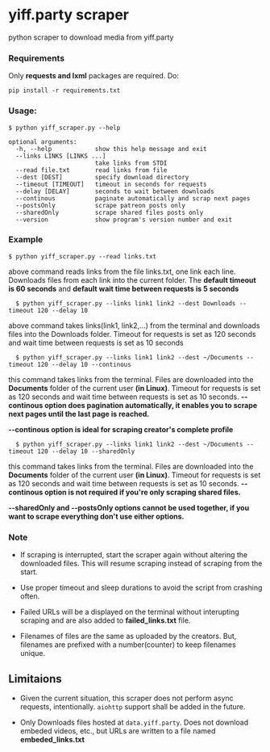 # yiff.party scraper
python scraper to download media from yiff.party

### Requirements
Only **requests and lxml** packages are required. Do:
```
pip install -r requirements.txt
```

### Usage:

```
$ python yiff_scraper.py --help

optional arguments:
  -h, --help            show this help message and exit
  --links LINKS [LINKS ...]
                        take links from STDI
  --read file.txt       read links from file
  --dest [DEST]         specify download directory
  --timeout [TIMEOUT]   timeout in seconds for requests
  --delay [DELAY]       seconds to wait between downloads
  --continous           paginate automatically and scrap next pages
  --postsOnly           scrape patreon posts only
  --sharedOnly          scrape shared files posts only
  --version             show program's version number and exit

  ```
### Example
  ```
  $ python yiff_scraper.py --read links.txt 
  ```

  above command reads links from the file links.txt, one link each line. Downloads files from each link into the current folder. The **default timeout is 60 seconds** and **default wait time between requests is 5 seconds**

```
  $ python yiff_scraper.py --links link1 link2 --dest Downloads --timeout 120 --delay 10
```

  above command takes links(link1, link2,...) from the terminal and downloads files into the Downloads folder. Timeout for requests is set as 120 seconds and wait time between requests is set as 10 seconds

```
  $ python yiff_scraper.py --links link1 link2 --dest ~/Documents --timeout 120 --delay 10 --continous
```

  this command takes links from the terminal. Files are downloaded into the **Documents** folder of the current user **(in Linux)**. Timeout for requests is set as 120 seconds and wait time between requests is set as 10 seconds. **--continous option does pagination automatically, it enables you to scrape next pages until the last page is reached.**

  **--continous option is ideal for scraping creator's complete profile**

```
  $ python yiff_scraper.py --links link1 link2 --dest ~/Documents --timeout 120 --delay 10 --sharedOnly
```

  this command takes links from the terminal. Files are downloaded into the **Documents** folder of the current user **(in Linux)**. Timeout for requests is set as 120 seconds and wait time between requests is set as 10 seconds. **--continous option is not required if you're only scraping shared files.**

  **--sharedOnly and --postsOnly options cannot be used together, if you want to scrape everything don't use either options.**

### Note

* If scraping is interrupted, start the scraper again without altering the downloaded files. This will resume scraping instead of scraping from the start.

* Use proper timeout and sleep durations to avoid the script from crashing often.

* Failed URLs will be a displayed on the terminal without interupting scraping and are also added to  **failed_links.txt** file.

* Filenames of files are the same as uploaded by the creators. But, filenames are prefixed with a number(counter) to keep filenames unique.

## Limitaions

* Given the current situation, this scraper does not perform async requests, intentionally. `aiohttp` support shall be added in the future.

* Only Downloads files hosted at `data.yiff.party`. Does not download embeded videos, etc., but URLs are written to a file named **embeded_links.txt**